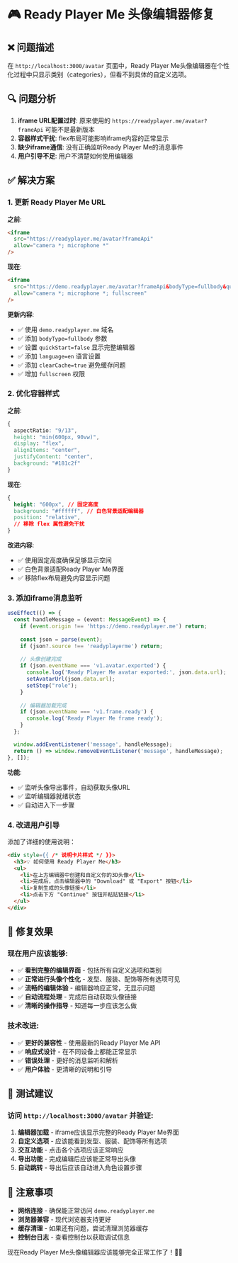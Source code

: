 # 🎮 Ready Player Me 头像编辑器修复

## ❌ 问题描述
在 `http://localhost:3000/avatar` 页面中，Ready Player Me头像编辑器在个性化过程中只显示类别（categories），但看不到具体的自定义选项。

## 🔍 问题分析
1. **iframe URL配置过时**: 原来使用的 `https://readyplayer.me/avatar?frameApi` 可能不是最新版本
2. **容器样式干扰**: flex布局可能影响iframe内容的正常显示
3. **缺少iframe通信**: 没有正确监听Ready Player Me的消息事件
4. **用户引导不足**: 用户不清楚如何使用编辑器

## ✅ 解决方案

### 1. **更新 Ready Player Me URL**
**之前**:
```html
<iframe 
  src="https://readyplayer.me/avatar?frameApi"
  allow="camera *; microphone *"
/>
```

**现在**:
```html
<iframe 
  src="https://demo.readyplayer.me/avatar?frameApi&bodyType=fullbody&quickStart=false&language=en&bodyType=fullbody&clearCache=true"
  allow="camera *; microphone *; fullscreen"
/>
```

**更新内容**:
- ✅ 使用 `demo.readyplayer.me` 域名
- ✅ 添加 `bodyType=fullbody` 参数
- ✅ 设置 `quickStart=false` 显示完整编辑器
- ✅ 添加 `language=en` 语言设置
- ✅ 添加 `clearCache=true` 避免缓存问题
- ✅ 增加 `fullscreen` 权限

### 2. **优化容器样式**
**之前**:
```css
{
  aspectRatio: "9/13",
  height: "min(600px, 90vw)",
  display: "flex",
  alignItems: "center",
  justifyContent: "center",
  background: "#181c2f"
}
```

**现在**:
```css
{
  height: "600px", // 固定高度
  background: "#ffffff", // 白色背景适配编辑器
  position: "relative",
  // 移除 flex 属性避免干扰
}
```

**改进内容**:
- ✅ 使用固定高度确保足够显示空间
- ✅ 白色背景适配Ready Player Me界面
- ✅ 移除flex布局避免内容显示问题

### 3. **添加iframe消息监听**
```typescript
useEffect(() => {
  const handleMessage = (event: MessageEvent) => {
    if (event.origin !== 'https://demo.readyplayer.me') return;
    
    const json = parse(event);
    if (json?.source !== 'readyplayerme') return;
    
    // 头像创建完成
    if (json.eventName === 'v1.avatar.exported') {
      console.log('Ready Player Me avatar exported:', json.data.url);
      setAvatarUrl(json.data.url);
      setStep("role");
    }
    
    // 编辑器加载完成
    if (json.eventName === 'v1.frame.ready') {
      console.log('Ready Player Me frame ready');
    }
  };

  window.addEventListener('message', handleMessage);
  return () => window.removeEventListener('message', handleMessage);
}, []);
```

**功能**:
- ✅ 监听头像导出事件，自动获取头像URL
- ✅ 监听编辑器就绪状态
- ✅ 自动进入下一步骤

### 4. **改进用户引导**
添加了详细的使用说明：

```html
<div style={{ /* 说明卡片样式 */ }}>
  <h3>💡 如何使用 Ready Player Me</h3>
  <ul>
    <li>在上方编辑器中创建和自定义你的3D头像</li>
    <li>完成后，点击编辑器中的 "Download" 或 "Export" 按钮</li>
    <li>复制生成的头像链接</li>
    <li>点击下方 "Continue" 按钮并粘贴链接</li>
  </ul>
</div>
```

## 🎯 修复效果

### **现在用户应该能够**:
- ✅ **看到完整的编辑界面** - 包括所有自定义选项和类别
- ✅ **正常进行头像个性化** - 发型、服装、配饰等所有选项可见
- ✅ **流畅的编辑体验** - 编辑器响应正常，无显示问题
- ✅ **自动流程处理** - 完成后自动获取头像链接
- ✅ **清晰的操作指导** - 知道每一步应该怎么做

### **技术改进**:
- ✅ **更好的兼容性** - 使用最新的Ready Player Me API
- ✅ **响应式设计** - 在不同设备上都能正常显示
- ✅ **错误处理** - 更好的消息监听和解析
- ✅ **用户体验** - 更清晰的说明和引导

## 🔮 测试建议

### 访问 `http://localhost:3000/avatar` 并验证:
1. **编辑器加载** - iframe应该显示完整的Ready Player Me界面
2. **自定义选项** - 应该能看到发型、服装、配饰等所有选项
3. **交互功能** - 点击各个选项应该正常响应
4. **导出功能** - 完成编辑后应该能正常导出头像
5. **自动跳转** - 导出后应该自动进入角色设置步骤

## 📝 注意事项
- **网络连接** - 确保能正常访问 `demo.readyplayer.me`
- **浏览器兼容** - 现代浏览器支持更好
- **缓存清理** - 如果还有问题，尝试清理浏览器缓存
- **控制台日志** - 查看控制台以获取调试信息

现在Ready Player Me头像编辑器应该能够完全正常工作了！🎊✨